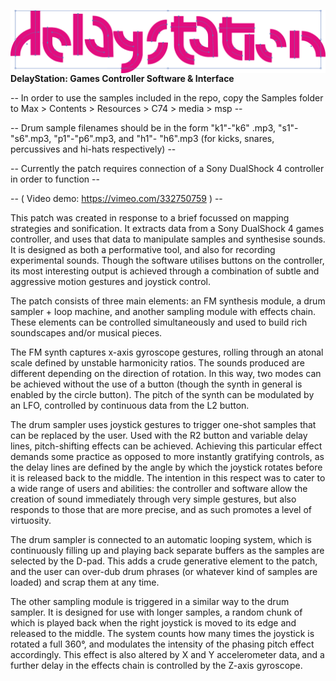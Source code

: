 
<img src="images/dStationWire.png"
alt="Markdown Monster icon"
style="float: left; margin-right: 10px;" />

**DelayStation: Games Controller Software & Interface**

--  In order to use the samples included in the repo, copy the Samples folder to Max > Contents > Resources > C74 > media > msp --

-- Drum sample filenames should be in the form "k1"-"k6" .mp3, "s1"-"s6".mp3, "p1"-"p6".mp3, and "h1"- "h6".mp3 (for kicks, snares, percussives and hi-hats respectively) --

-- Currently the patch requires connection of a Sony DualShock 4 controller in order to function --

 -- ( Video demo: https://vimeo.com/332750759 ) --

This patch was created in response to a brief focussed on mapping strategies and sonification. It extracts data from a Sony DualShock 4 games controller, and uses that data to manipulate samples and synthesise sounds. It is designed as both a performative tool, and also for recording experimental sounds. Though the software utilises buttons on the controller, its most interesting output is achieved through a combination of subtle and aggressive motion gestures and joystick control.

The patch consists of three main elements: an FM synthesis module, a drum sampler + loop
machine, and another sampling module with effects chain. These elements can be
controlled simultaneously and used to build rich soundscapes and/or musical pieces.

The FM synth captures x-axis gyroscope gestures, rolling through an atonal scale defined by
unstable harmonicity ratios. The sounds produced are different depending on the direction
of rotation. In this way, two modes can be achieved without the use of a button (though
the synth in general is enabled by the circle button). The pitch of the synth can be modulated by an LFO, controlled by continuous data from the L2 button.

The drum sampler uses joystick gestures to trigger one-shot samples that can be replaced by the user. Used with the R2 button and variable delay lines, pitch-shifting effects can be achieved. Achieving this particular effect demands some practice as opposed to more instantly gratifying controls, as the delay lines are defined by the angle by which the joystick rotates before it is released back to the middle. The intention in this respect was to cater to a wide range of users and abilities: the controller and software allow the creation of sound immediately through very simple gestures, but also responds to those that are more precise, and as such promotes a level of virtuosity.

The drum sampler is connected to an automatic looping system, which is continuously filling up and playing back separate buffers as the samples are selected by the D-pad. This adds a crude generative element to the patch, and the user can over-dub drum phrases (or whatever kind of samples are loaded) and scrap them at any time.

The other sampling module is triggered in a similar way to the drum sampler. It is designed for use with longer samples, a random chunk of which is played back when the right joystick is moved to its edge and released to the middle. The system counts how many times the joystick is rotated a full 360°, and modulates the intensity of the phasing pitch effect accordingly. This effect is also altered by X and Y accelerometer data, and a further delay in the effects chain is controlled by the Z-axis gyroscope.

